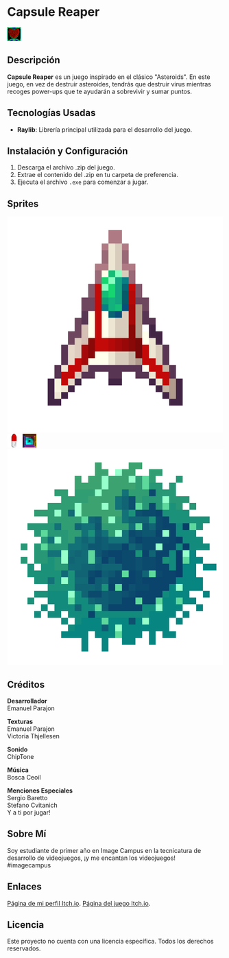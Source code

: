 # Capsule Reaper
![Imagen 1](Asteroids/res/Sprites/Icon.png)

## Descripción
**Capsule Reaper** es un juego inspirado en el clásico "Asteroids". En este juego, en vez de destruir asteroides, tendrás que destruir virus mientras recoges power-ups que te ayudarán a sobrevivir y sumar puntos.

## Tecnologías Usadas
- **Raylib**: Librería principal utilizada para el desarrollo del juego.

## Instalación y Configuración
1. Descarga el archivo .zip del juego.
2. Extrae el contenido del .zip en tu carpeta de preferencia.
3. Ejecuta el archivo `.exe` para comenzar a jugar.

## Sprites
<!-- Aquí puedes agregar capturas de pantalla o GIFs del juego -->
![Imagen 2](Asteroids/res/Sprites/SpaceShip.png)
![Imagen 3](Asteroids/res/Sprites/Bullet.png)
![Imagen 4](Asteroids/res/Sprites/PowerUp.png)
![Imagen 5](Asteroids/res/Sprites/Asteroid.png)

## Créditos

**Desarrollador**  
Emanuel Parajon

**Texturas**  
Emanuel Parajon  
Victoria Thjellesen

**Sonido**  
ChipTone

**Música**  
Bosca Ceoil

**Menciones Especiales**  
Sergio Baretto  
Stefano Cvitanich  
Y a ti por jugar!

## Sobre Mí
Soy estudiante de primer año en Image Campus en la tecnicatura de desarrollo de videojuegos, ¡y me encantan los videojuegos!  
#imagecampus

## Enlaces
[Página de mi perfil Itch.io](https://frostpower.itch.io).
[Página del juego Itch.io](https://frostpower.itch.io/capsule-reaper).


## Licencia
Este proyecto no cuenta con una licencia específica. Todos los derechos reservados.
